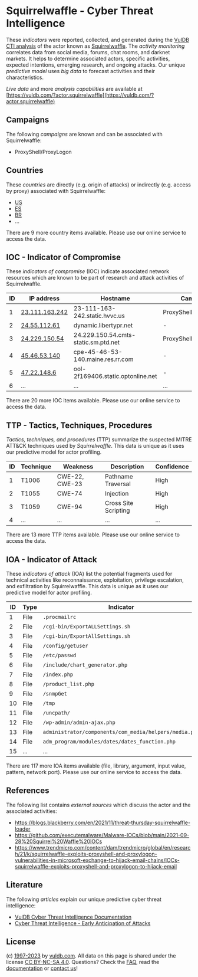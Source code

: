 # Squirrelwaffle - Cyber Threat Intelligence

These _indicators_ were reported, collected, and generated during the [VulDB CTI analysis](https://vuldb.com/?kb.cti) of the actor known as [Squirrelwaffle](https://vuldb.com/?actor.squirrelwaffle). The _activity monitoring_ correlates data from social media, forums, chat rooms, and darknet markets. It helps to determine associated actors, specific activities, expected intentions, emerging research, and ongoing attacks. Our unique _predictive model_ uses _big data_ to forecast activities and their characteristics.

_Live data_ and more _analysis capabilities_ are available at [https://vuldb.com/?actor.squirrelwaffle](https://vuldb.com/?actor.squirrelwaffle)

## Campaigns

The following _campaigns_ are known and can be associated with Squirrelwaffle:

* ProxyShell/ProxyLogon

## Countries

These _countries_ are directly (e.g. origin of attacks) or indirectly (e.g. access by proxy) associated with Squirrelwaffle:

* [US](https://vuldb.com/?country.us)
* [ES](https://vuldb.com/?country.es)
* [BR](https://vuldb.com/?country.br)
* ...

There are 9 more country items available. Please use our online service to access the data.

## IOC - Indicator of Compromise

These _indicators of compromise_ (IOC) indicate associated network resources which are known to be part of research and attack activities of Squirrelwaffle.

ID | IP address | Hostname | Campaign | Confidence
-- | ---------- | -------- | -------- | ----------
1 | [23.111.163.242](https://vuldb.com/?ip.23.111.163.242) | 23-111-163-242.static.hvvc.us | ProxyShell/ProxyLogon | High
2 | [24.55.112.61](https://vuldb.com/?ip.24.55.112.61) | dynamic.libertypr.net | - | High
3 | [24.229.150.54](https://vuldb.com/?ip.24.229.150.54) | 24.229.150.54.cmts-static.sm.ptd.net | ProxyShell/ProxyLogon | High
4 | [45.46.53.140](https://vuldb.com/?ip.45.46.53.140) | cpe-45-46-53-140.maine.res.rr.com | - | High
5 | [47.22.148.6](https://vuldb.com/?ip.47.22.148.6) | ool-2f169406.static.optonline.net | - | High
6 | ... | ... | ... | ...

There are 20 more IOC items available. Please use our online service to access the data.

## TTP - Tactics, Techniques, Procedures

_Tactics, techniques, and procedures_ (TTP) summarize the suspected MITRE ATT&CK techniques used by _Squirrelwaffle_. This data is unique as it uses our predictive model for actor profiling.

ID | Technique | Weakness | Description | Confidence
-- | --------- | -------- | ----------- | ----------
1 | T1006 | CWE-22, CWE-23 | Pathname Traversal | High
2 | T1055 | CWE-74 | Injection | High
3 | T1059 | CWE-94 | Cross Site Scripting | High
4 | ... | ... | ... | ...

There are 13 more TTP items available. Please use our online service to access the data.

## IOA - Indicator of Attack

These _indicators of attack_ (IOA) list the potential fragments used for technical activities like reconnaissance, exploitation, privilege escalation, and exfiltration by Squirrelwaffle. This data is unique as it uses our predictive model for actor profiling.

ID | Type | Indicator | Confidence
-- | ---- | --------- | ----------
1 | File | `.procmailrc` | Medium
2 | File | `/cgi-bin/ExportALLSettings.sh` | High
3 | File | `/cgi-bin/ExportAllSettings.sh` | High
4 | File | `/config/getuser` | High
5 | File | `/etc/passwd` | Medium
6 | File | `/include/chart_generator.php` | High
7 | File | `/index.php` | Medium
8 | File | `/product_list.php` | High
9 | File | `/snmpGet` | Medium
10 | File | `/tmp` | Low
11 | File | `/uncpath/` | Medium
12 | File | `/wp-admin/admin-ajax.php` | High
13 | File | `administrator/components/com_media/helpers/media.php` | High
14 | File | `adm_program/modules/dates/dates_function.php` | High
15 | ... | ... | ...

There are 117 more IOA items available (file, library, argument, input value, pattern, network port). Please use our online service to access the data.

## References

The following list contains _external sources_ which discuss the actor and the associated activities:

* https://blogs.blackberry.com/en/2021/11/threat-thursday-squirrelwaffle-loader
* https://github.com/executemalware/Malware-IOCs/blob/main/2021-09-28%20Squirrel%20Waffle%20IOCs
* https://www.trendmicro.com/content/dam/trendmicro/global/en/research/21/k/squirrelwaffle-exploits-proxyshell-and-proxylogon-vulnerabilities-in-microsoft-exchange-to-hijack-email-chains/IOCs-squirrelwaffle-exploits-proxyshell-and-proxylogon-to-hijack-email

## Literature

The following _articles_ explain our unique predictive cyber threat intelligence:

* [VulDB Cyber Threat Intelligence Documentation](https://vuldb.com/?kb.cti)
* [Cyber Threat Intelligence - Early Anticipation of Attacks](https://www.scip.ch/en/?labs.20201022)

## License

(c) [1997-2023](https://vuldb.com/?kb.changelog) by [vuldb.com](https://vuldb.com/?kb.about). All data on this page is shared under the license [CC BY-NC-SA 4.0](https://creativecommons.org/licenses/by-nc-sa/4.0/). Questions? Check the [FAQ](https://vuldb.com/?kb.faq), read the [documentation](https://vuldb.com/?kb) or [contact us](https://vuldb.com/?contact)!

